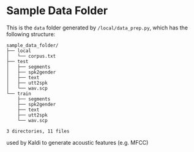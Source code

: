 # Sample Data Folder

This is the `data` folder generated by `/local/data_prep.py`, which has the following structure:  
```
sample_data_folder/  
├── local  
│   └── corpus.txt  
├── test  
│   ├── segments  
│   ├── spk2gender  
│   ├── text  
│   ├── utt2spk  
│   └── wav.scp  
└── train  
    ├── segments   
    ├── spk2gender   
    ├── text   
    ├── utt2spk   
    └── wav.scp   

3 directories, 11 files    
 ``` 
used by Kaldi to generate acoustic features (e.g. MFCC) 
